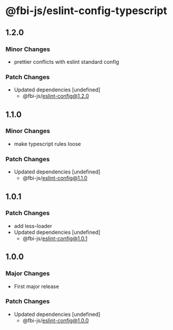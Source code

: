 # @fbi-js/eslint-config-typescript

## 1.2.0

### Minor Changes

- prettier conflicts with eslint standard config

### Patch Changes

- Updated dependencies [undefined]
  - @fbi-js/eslint-config@1.2.0

## 1.1.0

### Minor Changes

- make typescript rules loose

### Patch Changes

- Updated dependencies [undefined]
  - @fbi-js/eslint-config@1.1.0

## 1.0.1

### Patch Changes

- add less-loader
- Updated dependencies [undefined]
  - @fbi-js/eslint-config@1.0.1

## 1.0.0

### Major Changes

- First major release

### Patch Changes

- Updated dependencies [undefined]
  - @fbi-js/eslint-config@1.0.0
